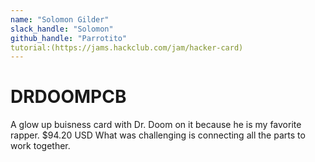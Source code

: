 ```yaml
---
name: "Solomon Gilder"
slack_handle: "Solomon"
github_handle: "Parrotito"
tutorial:(https://jams.hackclub.com/jam/hacker-card)
---
```


# DRDOOMPCB

<!-- Describe your board in 2-3 sentences. What are you making? What will it do? --> A glow up buisness card with Dr. Doom on it because he is my favorite rapper.

<!-- How much is it going to cost? --> $94.20 USD

<!-- Tell us a little bit about your design process. What were some challenges? What helped? ***Totally optional*** --> What was challenging is connecting all the parts to work together.
